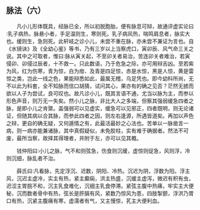 ## 脉法（六）


&emsp;&emsp;凡小儿形体既具，经脉已全，所以初脱胞胎，便有脉息可辩，故通评虚实论曰∶乳子病热，脉悬小者，手足温则生，寒则死。乳子病风热，喘鸣肩息者，脉实大也。缓则生，急则死。此轩岐之诊小儿，未尝不重在脉，亦未尝不兼证为言也。自《水镜诀》及《全幼心鉴》等书，乃有三岁以上当察虎口，寅卯辰、风气命三关之说。其中之可取者，惟曰∶脉从寅关起，不至卯关者易治，苦连卯关者难治，若寅侵卯、卯侵过辰者，十不救一。只此数语，乃于危急之际，亦可用辩吉凶。至若紫为风，红为伤寒，青为惊，白为疳、及青是四足惊，赤是水惊，黑是人惊，黄是雷惊之类，岂此一线之色，果能辩悉如此，最属无稽，乌足凭也。即今幼科所尚，无不以此为科套，全不知脉而信口胡猜，试问其心，果亦有的确之见否？茫然无掳而欲以人子为尝试，良可叹也。故凡诊小儿，既其言语不通，尤当以脉为主，而参以形色声音，则万无一失矣。然小儿之脉，非比大人之多端，但察其强弱缓急四者之脉，是即小儿之肯綮。盖强弱可以见虚实，缓急可以见邪正，四者既明，则无论诸证，但随其病以合其脉，而参此四者之因，则左右逢源，所遇皆道矣。再加以声色之辩，更自的确无疑，又何遁情之有，此最活最妙之心法也。苦单以一脉凿言一病，则一病亦能兼诸脉，其中真假疑似，未免胶柱，实有难于确据者。然法不可废，最所当察，故择其得理者，并附于左，亦可以见其概。

&emsp;&emsp;钱仲阳曰∶小儿之脉，气不和则弦急，伤食则沉缓，虚惊则促急，风则浮，冷则沉细，脉乱者不治。

&emsp;&emsp;薛氏曰∶凡看脉，先定浮沉、迟数，阴阳、冷热。沉迟为阴，浮数为阳。浮主风，沉迟主虚冷，实主有热，紧主癫痫，洪主热盛，沉缓主虚泻，微迟有积有虫，迟涩主胃脘不和，沉主乳食难化，沉细主乳食停滞。紧弦主腹中热痛，牢实主大便秘，沉而数者骨中有热，弦长是肝膈有风，紧数乃惊风为患，四肢掣颤，浮洪乃胃口有热，沉紧主腹痛有寒，虚濡者有气，又主慢惊，芤主大便利血。


